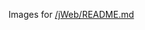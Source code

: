 Images for [/jWeb/README.md](https://github.com/joshuajyu/jWeb/blob/a25d559c19c4fa66d6e4e50c33d44f64ff3d4418/README.md)
